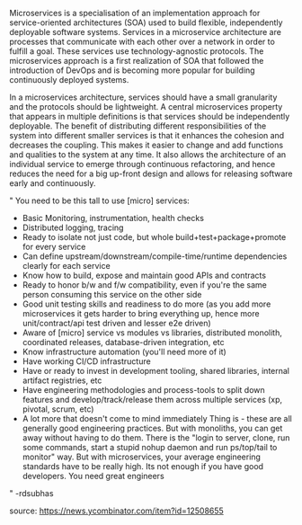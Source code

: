 Microservices is a specialisation of an implementation approach for service-oriented architectures (SOA) used to build flexible, independently deployable software systems. Services in a microservice architecture are processes that communicate with each other over a network in order to fulfill a goal. These services use technology-agnostic protocols. The microservices approach is a first realization of SOA that followed the introduction of DevOps and is becoming more popular for building continuously deployed systems.

In a microservices architecture, services should have a small granularity and the protocols should be lightweight. A central microservices property that appears in multiple definitions is that services should be independently deployable. The benefit of distributing different responsibilities of the system into different smaller services is that it enhances the cohesion and decreases the coupling. This makes it easier to change and add functions and qualities to the system at any time. It also allows the architecture of an individual service to emerge through continuous refactoring, and hence reduces the need for a big up-front design and allows for releasing software early and continuously.


"
You need to be this tall to use [micro] services:
* Basic Monitoring, instrumentation, health checks
* Distributed logging, tracing
* Ready to isolate not just code, but whole build+test+package+promote for every service
* Can define upstream/downstream/compile-time/runtime dependencies clearly for each service
* Know how to build, expose and maintain good APIs and contracts
* Ready to honor b/w and f/w compatibility, even if you're the same person consuming this service on the other side
* Good unit testing skills and readiness to do more (as you add more microservices it gets harder to bring everything up, hence more unit/contract/api test driven and lesser e2e driven)
* Aware of [micro] service vs modules vs libraries, distributed monolith, coordinated releases, database-driven integration, etc
* Know infrastructure automation (you'll need more of it)
* Have working CI/CD infrastructure
* Have or ready to invest in development tooling, shared libraries, internal artifact registries, etc
* Have engineering methodologies and process-tools to split down features and develop/track/release them across multiple services (xp, pivotal, scrum, etc)
* A lot more that doesn't come to mind immediately
Thing is - these are all generally good engineering practices.
But with monoliths, you can get away without having to do them. There is the "login to server, clone, run some commands, start a stupid nohup daemon and run ps/top/tail to monitor" way. But with microservices, your average engineering standards have to be really high. Its not enough if you have good developers. You need great engineers

" -rdsubhas

source: https://news.ycombinator.com/item?id=12508655
